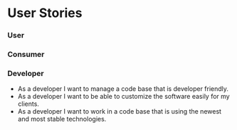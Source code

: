 # User Stories

###  User 



###  Consumer



### Developer
* As a developer I want to manage a code base that is developer friendly. 
* As a developer I want to be able to customize the software easily for my clients.
* As a developer I want to work in a code base that is using the newest and most stable technologies.
